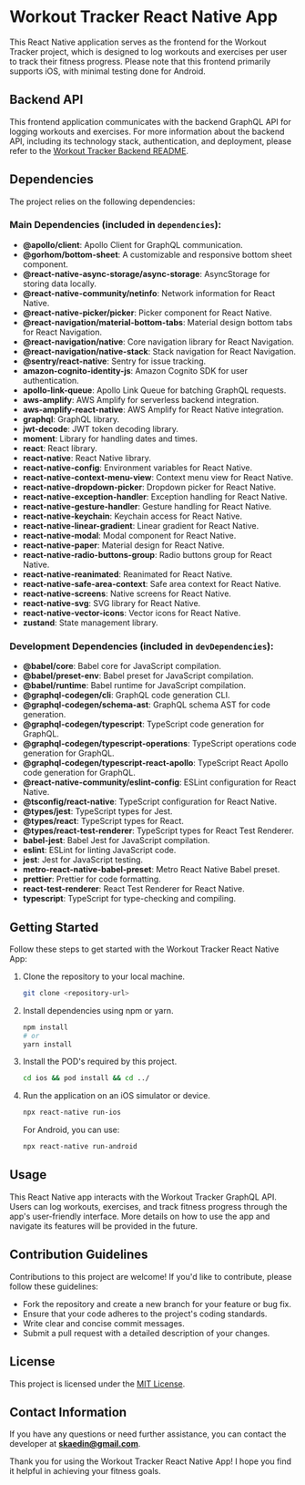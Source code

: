 # Workout Tracker React Native App

This React Native application serves as the frontend for the Workout Tracker project, which is designed to log workouts
and exercises per user to track their fitness progress. Please note that this frontend primarily supports iOS, with
minimal testing done for Android.

## Backend API

This frontend application communicates with the backend GraphQL API for logging workouts and exercises. For more
information about the backend API, including its technology stack, authentication, and deployment, please refer to
the [Workout Tracker Backend README](https://github.com/Kaediin/workout-progress).

## Dependencies

The project relies on the following dependencies:

### Main Dependencies (included in `dependencies`):

- **@apollo/client**: Apollo Client for GraphQL communication.
- **@gorhom/bottom-sheet**: A customizable and responsive bottom sheet component.
- **@react-native-async-storage/async-storage**: AsyncStorage for storing data locally.
- **@react-native-community/netinfo**: Network information for React Native.
- **@react-native-picker/picker**: Picker component for React Native.
- **@react-navigation/material-bottom-tabs**: Material design bottom tabs for React Navigation.
- **@react-navigation/native**: Core navigation library for React Navigation.
- **@react-navigation/native-stack**: Stack navigation for React Navigation.
- **@sentry/react-native**: Sentry for issue tracking.
- **amazon-cognito-identity-js**: Amazon Cognito SDK for user authentication.
- **apollo-link-queue**: Apollo Link Queue for batching GraphQL requests.
- **aws-amplify**: AWS Amplify for serverless backend integration.
- **aws-amplify-react-native**: AWS Amplify for React Native integration.
- **graphql**: GraphQL library.
- **jwt-decode**: JWT token decoding library.
- **moment**: Library for handling dates and times.
- **react**: React library.
- **react-native**: React Native library.
- **react-native-config**: Environment variables for React Native.
- **react-native-context-menu-view**: Context menu view for React Native.
- **react-native-dropdown-picker**: Dropdown picker for React Native.
- **react-native-exception-handler**: Exception handling for React Native.
- **react-native-gesture-handler**: Gesture handling for React Native.
- **react-native-keychain**: Keychain access for React Native.
- **react-native-linear-gradient**: Linear gradient for React Native.
- **react-native-modal**: Modal component for React Native.
- **react-native-paper**: Material design for React Native.
- **react-native-radio-buttons-group**: Radio buttons group for React Native.
- **react-native-reanimated**: Reanimated for React Native.
- **react-native-safe-area-context**: Safe area context for React Native.
- **react-native-screens**: Native screens for React Native.
- **react-native-svg**: SVG library for React Native.
- **react-native-vector-icons**: Vector icons for React Native.
- **zustand**: State management library.

### Development Dependencies (included in `devDependencies`):

- **@babel/core**: Babel core for JavaScript compilation.
- **@babel/preset-env**: Babel preset for JavaScript compilation.
- **@babel/runtime**: Babel runtime for JavaScript compilation.
- **@graphql-codegen/cli**: GraphQL code generation CLI.
- **@graphql-codegen/schema-ast**: GraphQL schema AST for code generation.
- **@graphql-codegen/typescript**: TypeScript code generation for GraphQL.
- **@graphql-codegen/typescript-operations**: TypeScript operations code generation for GraphQL.
- **@graphql-codegen/typescript-react-apollo**: TypeScript React Apollo code generation for GraphQL.
- **@react-native-community/eslint-config**: ESLint configuration for React Native.
- **@tsconfig/react-native**: TypeScript configuration for React Native.
- **@types/jest**: TypeScript types for Jest.
- **@types/react**: TypeScript types for React.
- **@types/react-test-renderer**: TypeScript types for React Test Renderer.
- **babel-jest**: Babel Jest for JavaScript compilation.
- **eslint**: ESLint for linting JavaScript code.
- **jest**: Jest for JavaScript testing.
- **metro-react-native-babel-preset**: Metro React Native Babel preset.
- **prettier**: Prettier for code formatting.
- **react-test-renderer**: React Test Renderer for React Native.
- **typescript**: TypeScript for type-checking and compiling.

## Getting Started

Follow these steps to get started with the Workout Tracker React Native App:

1. Clone the repository to your local machine.

   ```bash
   git clone <repository-url>
   ```

2. Install dependencies using npm or yarn.

   ```bash
   npm install
   # or
   yarn install
   ```

3. Install the POD's required by this project.
   ```bash
   cd ios && pod install && cd ../
   ```

4. Run the application on an iOS simulator or device.

   ```bash
   npx react-native run-ios
   ```

   For Android, you can use:

   ```bash
   npx react-native run-android
   ```

## Usage

This React Native app interacts with the Workout Tracker GraphQL API. Users can log workouts, exercises, and track
fitness progress through the app's user-friendly interface. More details on how to use the app and navigate its features
will be provided in the future.

## Contribution Guidelines

Contributions to this project are welcome! If you'd like to contribute, please follow these guidelines:

- Fork the repository and create a new branch for your feature or bug fix.
- Ensure that your code adheres to the project's coding standards.
- Write clear and concise commit messages.
- Submit a pull request with a detailed description of your changes.

## License

This project is licensed under the [MIT License](LICENSE.md).

## Contact Information

If you have any questions or need further assistance, you can contact the developer at **skaedin@gmail.com**.

Thank you for using the Workout Tracker React Native App! I hope you find it helpful in achieving your fitness goals.